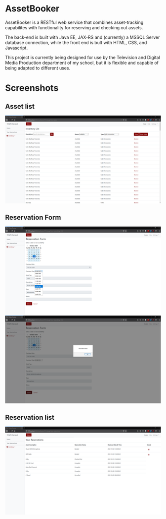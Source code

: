 # AssetBooker

AssetBooker is a RESTful web service that combines asset-tracking capabilites with functionality for reserving and checking out assets. 

The back-end is built with Java EE, JAX-RS and (currently) a MSSQL Server database connection, while the front end is bult with HTML, CSS, and Javascript. 

This project is currently being designed for use by the Television and Digital Media Production department of my school, but it is flexible and capable of being adapted to different uses. 

# Screenshots

## Asset list
![Image](Screenshots/InventoryList.PNG)

## Reservation Form
![Image](Screenshots/ReservationForm.PNG)
![Image](Screenshots/ReservationConfirm.PNG )


## Reservation list
![Image](Screenshots/ReservationList.PNG)

